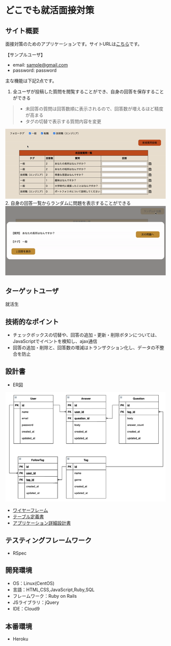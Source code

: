 # どこでも就活面接対策

## サイト概要
面接対策のためのアプリケーションです。サイトURLは[こちら](https://interview-memo.herokuapp.com/)です。

【サンプルユーザ】
- email: sample@gmail.com
- password: password

主な機能は下記2点です。
1. 全ユーザが投稿した質問を閲覧することができ、自身の回答を保存することができる
> - 未回答の質問は回答数順に表示されるので、回答数が増えるほど精度が高まる
> - タグの切替で表示する質問内容を変更

<img src='app/assets/images/top/questions.gif'>
2. 自身の回答一覧からランダムに問題を表示することができる

<img src='app/assets/images/top/random_answer.gif'>

## ターゲットユーザ
就活生

## 技術的なポイント
- チェックボックスの切替や、回答の追加・更新・削除ボタンについては、JavaScriptでイベントを検知し、ajax通信
- 回答の追加・削除と、回答数の増減はトランザクション化し、データの不整合を防止

## 設計書
- ER図

<img src='app/assets/images/readme/erd.png' width='600px'>

- [ワイヤーフレーム](https://drive.google.com/file/d/1cQ815B46W89HcBT3TZ_J7HIxHFL0IVVR/view?usp=sharing)
- [テーブル定義書](https://docs.google.com/spreadsheets/d/1Zgv-z-5oRiKLW6O12mbchX7M7y8xVtekIiTGu9TEwpU/edit?usp=sharing)
- [アプリケーション詳細設計書](https://docs.google.com/spreadsheets/d/1mUQ1pCdh6cuMJqBw-ZwwMPLrV0TdNMFjp5Q7xWQ9jnA/edit?usp=sharing)

## テスティングフレームワーク
- RSpec

## 開発環境
- OS：Linux(CentOS)
- 言語：HTML,CSS,JavaScript,Ruby,SQL
- フレームワーク：Ruby on Rails
- JSライブラリ：jQuery
- IDE：Cloud9

## 本番環境
- Heroku
